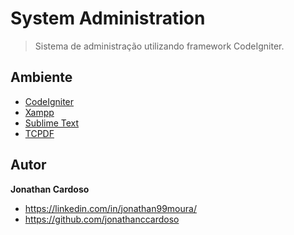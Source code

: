# System Administration

> Sistema de administração utilizando framework CodeIgniter.

## Ambiente

* [CodeIgniter](https://www.codeigniter.com/)
* [Xampp](https://www.apachefriends.org/pt_br/download.html)
* [Sublime Text](https://www.sublimetext.com/3)
* [TCPDF](https://github.com/bcit-ci/CodeIgniter)

## Autor

**Jonathan Cardoso**

- <https://linkedin.com/in/jonathan99moura/>
- <https://github.com/jonathanccardoso>

<!--

 - Arquivos mais usados:
   - routes, controllers, models e views.

 [gerar pdf](https://www.youtube.com/watch?v=bpO3-7fMZws)
 [banco de dados - só retornar um campo](#) 

 ## Diretórios

- /user_guide - apagar apos a produção
- /system - o nucleo do sistema (nunca mexer)
- /application - é o src, 
  - /config - bd, rotas, ...
  - /controllers - controllers
  - /models - modelos 
  - /views - views 

## Url

- chamar controller

/controller/metodo-especifico

- para chamar o metodo index() do controller BaseController
na url coloco: /index.php/BaseController

- chamar o metodo login() do controller BaseController
na url coloco: /index.php/BaseController/login

- o arquivo raiz pode ser alterado no config/routes.php de 'welcome' para 'meu-controller'

## Banco de dados

- 1 empresa => * colaboradores

create table empresa (
id_empresa int not null auto_increment,
nome varchar(40) not null,
cnpj varchar(18) not null,
email varchar(40) not null,
primary key (id_empresa)
)default charset = utf8;

--- 

create table colaborador (
id_colaborador int not null auto_increment,
email varchar(40) not null,
nome varchar(40) not null,
cpf varchar(14) not null, 
sexo enum('M', 'F') not null,
primary key (id_colaborador)
)default charset = utf8;

++ foreign key / key=MULL
use system_administration;
describe system_administration;
alter table colaborador add empresa_id int;

++
alter table colaborador
add foreign key (empresa_id)
references empresa(id_empresa);

++ dando update para cada
update colaboradores set id_empresa = '6' where id='1';
//6 - id da empresa
//1 - id do colaborador

++
INSERT INTO `empresa`(`id_empresa`, `nome`, `cnpj`, `email`) VALUES ('2','Tech','36.615.274/0001-89','contato@tech.com.br')

INSERT INTO `colaborador`(`id_colaborador`, `email`, `nome`, `cpf`, `sexo`, `empresa_id`) VALUES ('2','contato@eduarda.com.br','Eduarda Lima', '647.355.750-57','F','1')

-->

